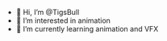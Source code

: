 - 👋 Hi, I’m @TigsBull
- 👀 I’m interested in animation
- 🌱 I’m currently learning animation and VFX

<!---
TigsBull/TigsBull is a ✨ special ✨ repository because its `README.md` (this file) appears on your GitHub profile.
You can click the Preview link to take a look at your changes.
--->

